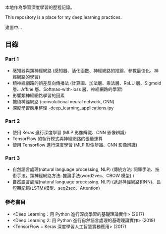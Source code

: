本地作為學習深度學習的歷程記錄。

This repository is a place for my deep learning practices.

建置中...

## 目錄
### Part 1
- 感知器與類神經網路 (感知器、活化函數、神經網路的推論、參數最佳化、神經網路的學習) 
- 類神經網路的誤差反向傳播法 (計算圖、加法層、乘法層、ReLU 層、Sigmoid 層、Affine 層、Softmax-with-loss 層、神經網路的學習)
- 影響類神經網路學習的因素
- 捲積神經網路 (convolutional neural network, CNN)
- 深度學習應用整理
     -deep_learning_applications.ipy

### Part 2
- 使用 Keras 進行深度學習 (MLP 影像辨識、CNN 影像辨識)
- TensorFlow 的執行模式與神經網路的張量運算
- 使用 Tensorflow 進行深度學習 (MLP 影像辨識、CNN 影像辨識)

### Part 3
- 自然語言處理(natural language processing, NLP) (傳統方法: 詞庫手法、技術手法，類神經網路方法: 推論手法(word2vec、CBOW 模型) )
- 自然語言處理(natural language processing, NLP) (遞迴神經網路(RNN)、長短期記憶(LSTM)模型、seq2seq、Attention)

### 參考書目
- <Deep Learning：用 Python 進行深度學習的基礎理論實作> (2017)
- <Deep Learning 2: 用 Python 進行自然語言處理的基礎理論實作> (2019)
- <TensorFlow + Keras 深度學習人工智慧實務應用> (2017)
